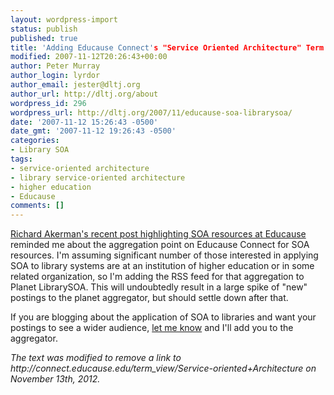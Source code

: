 ```yaml
---
layout: wordpress-import
status: publish
published: true
title: 'Adding Educause Connect's "Service Oriented Architecture" Term to Planet LibrarySOA'
modified: 2007-11-12T20:26:43+00:00
author: Peter Murray
author_login: lyrdor
author_email: jester@dltj.org
author_url: http://dltj.org/about
wordpress_id: 296
wordpress_url: http://dltj.org/2007/11/educause-soa-librarysoa/
date: '2007-11-12 15:26:43 -0500'
date_gmt: '2007-11-12 19:26:43 -0500'
categories:
- Library SOA
tags:
- service-oriented architecture
- library service-oriented architecture
- higher education
- Educause
comments: []
---
```

<p><a href="http://scilib.typepad.com/science_library_pad/2007/11/soa-and-escienc.html" title="Science Library Pad: SOA and escience info via EDUCAUSE"> Richard Akerman's recent post highlighting SOA resources at Educause</a> reminded me about the <span class="removed_link" title="http://connect.educause.edu/term_view/Service-oriented+Architecture">aggregation point on Educause Connect for SOA resources</span>.  I'm assuming significant number of those interested in applying SOA to library systems are at an institution of higher education or in some related organization, so I'm adding the RSS feed for that aggregation to <span class="removed_link" title="http://librarysoa.dltj.org/">Planet LibrarySOA</span>.  This will undoubtedly result in a large spike of "new" postings to the planet aggregator, but should settle down after that.</p>
<p>If you are blogging about the application of SOA to libraries and want your postings to see a wider audience, <a href="/librarysoa-request/">let me know</a> and I'll add you to the aggregator.</p>
<p style="padding:0;margin:0;font-style:italic;" class="removed_link">The text was modified to remove a link to http://connect.educause.edu/term_view/Service-oriented+Architecture on November 13th, 2012.</p>
